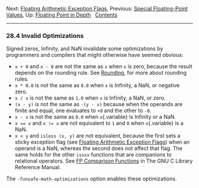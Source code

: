 Next: [Floating Arithmetic Exception Flags](Exception-Flags.md),
Previous: [Special Floating-Point Values](Special-Float-Values.md),
Up: [Floating Point in Depth](Floating-Point-in-Depth.md)  
[Contents](index.md#SEC_Contents "Table of contents")  

------------------------------------------------------------------------


### 28.4 Invalid Optimizations 


Signed zeros, Infinity, and NaN invalidate some optimizations by
programmers and compilers that might otherwise have seemed obvious:

-   `x + 0` and `x - 0` are not the same as `x` when `x` is zero,
    because the result depends on the rounding rule. See
    [Rounding](Rounding.md), for more about rounding rules.
-   `x * 0.0` is not the same as `0.0` when `x` is Infinity, a NaN, or
    negative zero.
-   `x / x` is not the same as `1.0` when `x` is Infinity, a NaN, or
    zero.
-   `(x - y)` is not the same as `-(y - x)` because when the operands
    are finite and equal, one evaluates to `+0` and the other to `-0`.
-   `x - x` is not the same as `0.0` when `x`{.variable} is Infinity or
    a NaN.
-   `x == x` and `x != x` are not equivalent to `1` and `0` when
    `x`{.variable} is a NaN.
-   `x < y` and `isless (x, y)` are not equivalent, because the first
    sets a sticky exception flag (see [Floating Arithmetic Exception
    Flags](Exception-Flags.md)) when an operand is a NaN, whereas the
    second does not affect that flag. The same holds for the other
    `isxxx` functions that are companions to relational operators. See
    [FP Comparison
    Functions](https://www.gnu.org/software/libc/manual/html_node/FP-Comparison-Functions.md#FP-Comparison-Functions)
    in The GNU C Library Reference Manual.

The `-funsafe-math-optimizations` option enables these
optimizations.
